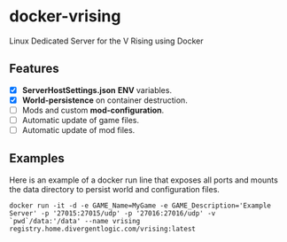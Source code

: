 # docker-vrising
Linux Dedicated Server for the V Rising using Docker

## Features
- [x] **ServerHostSettings.json** **ENV** variables.
- [x] **World-persistence** on container destruction.
- [ ] Mods and custom **mod-configuration**.
- [ ] Automatic update of game files.
- [ ] Automatic update of mod files.

## Examples

Here is an example of a docker run line that exposes all ports and mounts the data directory to persist world and configuration files.

```SHELL
docker run -it -d -e GAME_Name=MyGame -e GAME_Description='Example Server' -p '27015:27015/udp' -p '27016:27016/udp' -v `pwd`/data:'/data' --name vrising registry.home.divergentlogic.com/vrising:latest
```
